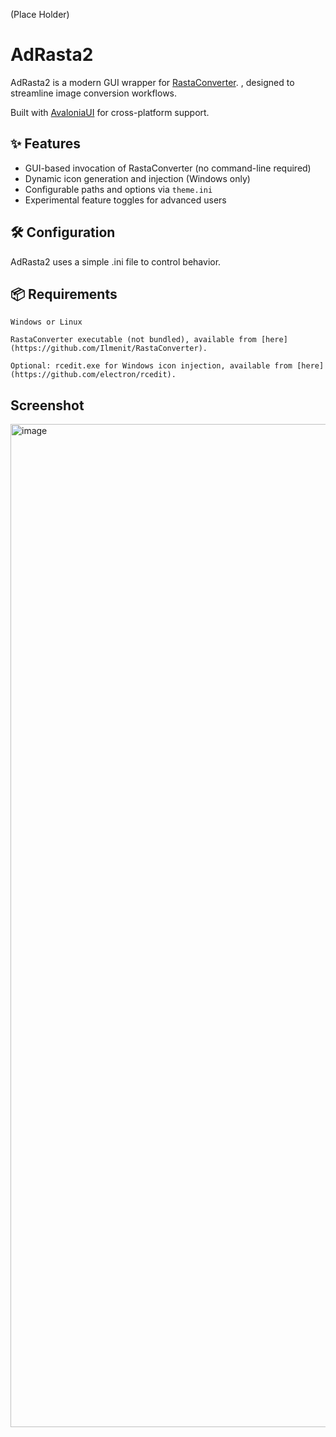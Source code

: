 (Place Holder)
# AdRasta2

AdRasta2 is a modern GUI wrapper for [RastaConverter](https://github.com/Ilmenit/RastaConverter).
, designed to streamline image conversion workflows.

Built with [AvaloniaUI](https://avaloniaui.net/) for cross-platform support.

## ✨ Features

- GUI-based invocation of RastaConverter (no command-line required)
- Dynamic icon generation and injection (Windows only)
- Configurable paths and options via `theme.ini`
- Experimental feature toggles for advanced users

## 🛠 Configuration

AdRasta2 uses a simple .ini file to control behavior.

## 📦 Requirements

    Windows or Linux

    RastaConverter executable (not bundled), available from [here](https://github.com/Ilmenit/RastaConverter).

    Optional: rcedit.exe for Windows icon injection, available from [here](https://github.com/electron/rcedit).


## Screenshot

<img width="1735" height="1605" alt="image" src="https://github.com/user-attachments/assets/27eb47ae-9967-44ed-bc60-931e5a842775" />



